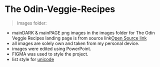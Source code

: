 # The Odin-Veggie-Recipes

>Images folder:
- mainDARK & mainPAGE png images in the images folder for The Odin Veggie Recipes landing page  is from source link[Open Source link](https://cdn.pixabay.com/photo/2017/11/27/14/24/pumpkin-2981429_960_720.jpg)
- all images are solely own and taken from my personal device.
- images were edited using PowerPoint.
- FIGMA was used to style the project.
- list style for [unicode](https://gist.github.com/ngs/2782436)